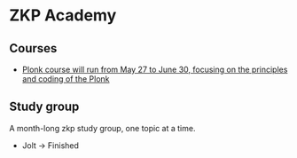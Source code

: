 # ZKP Academy

## Courses
- [Plonk course will run from May 27 to June 30, focusing on the principles and coding of the Plonk](https://github.com/Antalpha-Labs/zkp-study-group/tree/main/Plonk)

## Study group
A month-long zkp study group, one topic at a time.
- Jolt -> Finished

